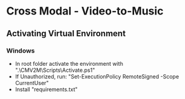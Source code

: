 # Cross Modal - Video-to-Music

## Activating Virtual Environment 
### Windows
- In root folder activate the environment with ".\CMV2M\Scripts\Activate.ps1"
- If Unauthorized, run: "Set-ExecutionPolicy RemoteSigned -Scope CurrentUser"
- Install "requirements.txt"